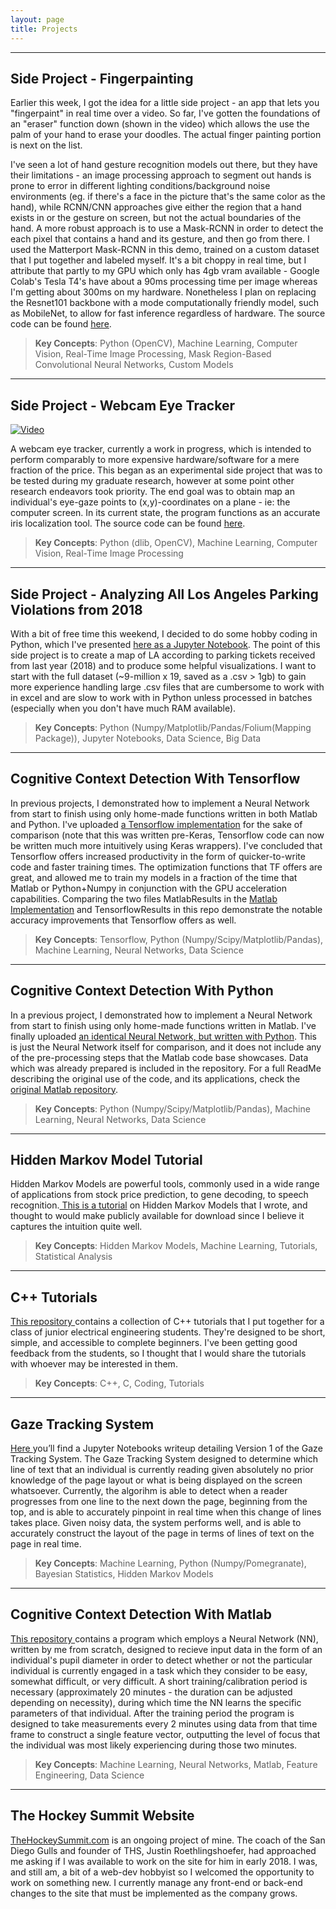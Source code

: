 ```yaml
---
layout: page
title: Projects
---
```

---
## Side Project - Fingerpainting
<!-- [![Video](https://drive.google.com/uc?export=view&id=1Jmhx7iZ_OHfoR-M_ndZ_UFMtyiZHc0Lg)](https://drive.google.com/file/d/1a1NFsWVs_xlhgb0FV8ehbv2VC7uQHslN/view?usp=sharing "Fingerpainting Demo") -->

Earlier this week, I got the idea for a little side project - an app that lets you "fingerpaint" in real time over a video. So far, I've gotten the foundations of an "eraser" function down (shown in the video) which allows the use the palm of your hand to erase your doodles. The actual finger painting portion is next on the list.

I've seen a lot of hand gesture recognition models out there, but they have their limitations - an image processing approach to segment out hands is prone to error in different lighting conditions/background noise environments (eg. if there's a face in the picture that's the same color as the hand), while RCNN/CNN approaches give either the region that a hand exists in or the gesture on screen, but not the actual boundaries of the hand. A more robust approach is to use a Mask-RCNN in order to detect the each pixel that contains a hand and its gesture, and then go from there. I used the Matterport Mask-RCNN in this demo, trained on a custom dataset that I put together and labeled myself. It's a bit choppy in real time, but I attribute that partly to my GPU which only has 4gb vram available - Google Colab's Tesla T4's have about a 90ms processing time per image whereas I'm getting about 300ms on my hardware. Nonetheless I plan on replacing the Resnet101 backbone with a mode computationally friendly model, such as MobileNet, to allow for fast inference regardless of hardware. The source code can be found <a href="https://github.com/stevebottos/fingerpainting" target="_blank">here</a>.
> **Key Concepts**: Python (OpenCV), Machine Learning, Computer Vision, Real-Time Image Processing, Mask Region-Based Convolutional Neural Networks, Custom Models

---
## Side Project - Webcam Eye Tracker
[![Video](https://drive.google.com/uc?export=view&id=1rSsakx7WO5QPaCVOOysAef5OVoMKBksi)](https://drive.google.com/file/d/1f-ut3deaM1Uz_6YP6-ZlMmx69Kmlo377/view?usp=sharing "Eye Tracker Demo")

A webcam eye tracker, currently a work in progress, which is intended to perform comparably to more expensive hardware/software for a mere fraction of the price. This began as an experimental side project that was to be tested during my graduate research, however at some point other research endeavors took priority. The end goal was to obtain map an individual's eye-gaze points to (x,y)-coordinates on a plane - ie: the computer screen. In its current state, the program functions as an accurate iris localization tool. The source code can be found <a href="https://github.com/stevebottos/eye-tracker" target="_blank">here</a>.
> **Key Concepts**: Python (dlib, OpenCV), Machine Learning, Computer Vision, Real-Time Image Processing

---
## Side Project - Analyzing All Los Angeles Parking Violations from 2018
With a bit of free time this weekend, I decided to do some hobby coding in Python, which I've presented <a href="https://stevebottos.github.io/jupnotes/LA Parking Violations 2018" target="_blank">here as a Jupyter Notebook</a>. The point of this side project is to create a map of LA according to parking tickets received from last year (2018) and to produce some helpful visualizations. I want to start with the full dataset (~9-million x 19, saved as a .csv > 1gb) to gain more experience handling large .csv files that are cumbersome to work with in excel and are slow to work with in Python unless processed in batches (especially when you don't have much RAM available). 
> **Key Concepts**: Python (Numpy/Matplotlib/Pandas/Folium(Mapping Package)), Jupyter Notebooks, Data Science, Big Data

---
## Cognitive Context Detection With Tensorflow
In previous projects, I demonstrated how to implement a Neural Network from start to finish using only home-made functions written in both Matlab and Python. I've uploaded [a Tensorflow implementation](https://github.com/stevebottos/TENSORFLOW-Cognitive-State-Detection) for the sake of comparison (note that this was written pre-Keras, Tensorflow code can now be written much more intuitively using Keras wrappers). I've concluded that Tensorflow offers increased productivity in the form of quicker-to-write code and faster training times. The optimization functions that TF offers are great, and allowed me to train my models in a fraction of the time that Matlab or Python+Numpy in conjunction with the GPU acceleration capabilities. Comparing the two files MatlabResults in the [Matlab Implementation](https://github.com/stevebottos/Matlab-Cognitive-State-Detection) and TensorflowResults in this repo demonstrate the notable accuracy improvements that Tensorflow offers as well.
> **Key Concepts**: Tensorflow, Python (Numpy/Scipy/Matplotlib/Pandas), Machine Learning, Neural Networks, Data Science

---
## Cognitive Context Detection With Python
In a previous project, I demonstrated how to implement a Neural Network from start to finish using only home-made functions written in Matlab. I've finally uploaded [an identical Neural Network, but written with Python](https://github.com/stevebottos/PYTHON-Cognitive-State-Detection). This is just the Neural Network itself for comparison, and it does not include any of the pre-processing steps that the Matlab code base showcases. Data which was already prepared is included in the repository. For a full ReadMe describing the original use of the code, and its applications, check the <a href="https://github.com/stevebottos/MATLAB-Cognitive-State-Detection" target="_blank">original Matlab repository</a>.
> **Key Concepts**: Python (Numpy/Scipy/Matplotlib/Pandas), Machine Learning, Neural Networks, Data Science

---
## Hidden Markov Model Tutorial
Hidden Markov Models are powerful tools, commonly used in a wide range of applications from stock price
prediction, to gene decoding, to speech recognition.<a href = "https://github.com/stevebottos/stevebottos.github.io/blob/master/_downloads/HMM_Tutorial.pdf" target = "_blank"> This is a tutorial</a> on Hidden Markov Models that I wrote, and thought to would make publicly available for download since I believe it captures the intuition quite well. 
> **Key Concepts**: Hidden Markov Models, Machine Learning, Tutorials, Statistical Analysis

---
## C++ Tutorials
<a href="https://github.com/stevebottos/cpp_tutorials" target="_blank">This repository </a>contains a collection of C++ tutorials that I put together for a class of junior electrical engineering students. They're designed to be short, simple, and accessible to complete beginners. I've been getting good feedback from the students, so I thought that I would share the tutorials with whoever may be interested in them.
> **Key Concepts**: C++, C, Coding, Tutorials

---
## Gaze Tracking System
<a href="https://stevebottos.github.io/jupnotes/GazeTrackerWriteup" target="_blank">Here </a>you’ll find a Jupyter Notebooks writeup detailing Version 1 of the Gaze Tracking System. The Gaze Tracking System designed to determine which line of text that an individual is currently reading given absolutely no prior knowledge of the page layout or what is being displayed on the screen whatsoever. Currently, the algorihm is able to detect when a reader progresses from one line to the next down the page, beginning from the top, and is able to accurately pinpoint in real time when this change of lines takes place. Given noisy data, the system performs well, and is able to accurately construct the layout of the page in terms of lines of text on the page in real time.<br/>
> **Key Concepts**: Machine Learning, Python (Numpy/Pomegranate), Bayesian Statistics, Hidden Markov Models

---
## Cognitive Context Detection With Matlab
<a href="https://github.com/stevebottos/MATLAB-Cognitive-State-Detection" target="_blank">This repository </a>contains a program which employs a Neural Network (NN), written by me from scratch, designed to recieve input data in the form of an individual's pupil diameter in order to detect whether or not the particular individual is currently engaged in a task which they consider to be easy, somewhat difficult, or very difficult. A short training/calibration period is necessary (approximately 20 minutes - the duration can be adjusted depending on necessity), during which time the NN learns the specific parameters of that individual. After the training period the program is designed to take measurements every 2 minutes using data from that time frame to construct a single feature vector, outputting the level of focus that the individual was most likely experiencing during those two minutes.
> **Key Concepts**: Machine Learning, Neural Networks, Matlab, Feature Engineering, Data Science

---
## The Hockey Summit Website
<a href="http://thehockeysummit.com/" target="_blank">TheHockeySummit.com</a> is an ongoing project of mine. The coach of the San Diego Gulls and founder of THS, Justin Roethlingshoefer, had approached me asking if I was available to work on the site for him in early 2018. I was, and still am, a bit of a web-dev hobbyist so I welcomed the opportunity to work on something new. I currently manage any front-end or back-end changes to the site that must be implemented as the company grows. 

